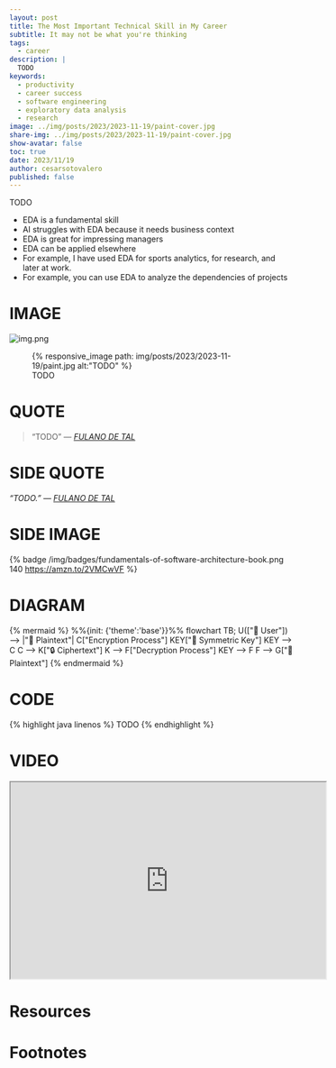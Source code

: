 ```yaml
---
layout: post
title: The Most Important Technical Skill in My Career
subtitle: It may not be what you're thinking
tags: 
  - career
description: |
  TODO
keywords:
  - productivity
  - career success
  - software engineering
  - exploratory data analysis
  - research
image: ../img/posts/2023/2023-11-19/paint-cover.jpg
share-img: ../img/posts/2023/2023-11-19/paint-cover.jpg
show-avatar: false
toc: true
date: 2023/11/19
author: cesarsotovalero
published: false
---
```


[//]: # (My writing process:)
[//]: # (I start with 3 questions at the top:)
[//]: # (- What problem am I solving?)
[//]: # (- What are the benefits of solving it?)
[//]: # (- What emotion am I generating?)
[//]: # (From these questions, I create:)
[//]: # (- At least 5 headlines)
[//]: # (- The bullet point summary)
[//]: # (Then I fill in the details.)

TODO


- EDA is a fundamental skill
- AI struggles with EDA because it needs business context
- EDA is great for impressing managers
- EDA can be applied elsewhere
- For example, I have used EDA for sports analytics, for research, and later at work.
- For example, you can use EDA to analyze the dependencies of projects


# IMAGE

![img.png](img.png)

<figure class="jb_picture">
  {% responsive_image path: img/posts/2023/2023-11-19/paint.jpg alt:"TODO" %}
  <figcaption class="stroke"> 
    TODO
  </figcaption>
</figure>

# QUOTE

> “TODO”
> ― <cite><a href="URL">FULANO DE TAL</a></cite>

# SIDE QUOTE

<aside class="quote">
    <em>“TODO.”</em> 
    ― <cite><a href="URL">FULANO DE TAL</a></cite>
</aside>

# SIDE IMAGE

{% badge /img/badges/fundamentals-of-software-architecture-book.png 140 https://amzn.to/2VMCwVF %}

# DIAGRAM

[//]: # (see https://mermaid-js.github.io)
{% mermaid %}
%%{init: {'theme':'base'}}%%
flowchart TB;
U(["👩 User"]) --> |"📒 Plaintext"| C["Encryption Process"]
KEY["🔑 Symmetric Key"]
KEY --> C
C --> K["🔒 Ciphertext"]
K --> F["Decryption Process"]
KEY --> F
F --> G["📒 Plaintext"]
{% endmermaid %}

# CODE

{% highlight java linenos %}
TODO
{% endhighlight %}

# VIDEO

<div class="container-youtube">
  <iframe width="560" height="349" src="https://www.youtube.com/embed/IrFS2e-4gqU" title="YouTube video player" frameborder="1" allow="accelerometer; autoplay; clipboard-write; encrypted-media; gyroscope; picture-in-picture" allowfullscreen></iframe>
</div>

# Resources

# Footnotes



